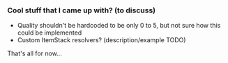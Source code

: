 ### Cool stuff that I came up with? (to discuss)

- Quality shouldn't be hardcoded to be only 0 to 5, but not sure how this could be implemented
- Custom ItemStack resolvers? (description/example TODO)

That's all for now...
